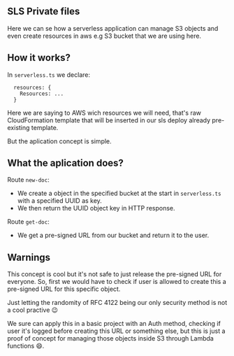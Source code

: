 ## SLS Private files

Here we can se how a serverless application can manage S3 objects and even create resources in aws e.g S3 bucket that we are using here.

## How it works?

In `serverless.ts` we declare:

```
  resources: {
    Resources: ...
  }

```

Here we are saying to AWS wich resources we will need, that's raw CloudFormation template that will be inserted in our sls deploy already pre-existing template.

But the aplication concept is simple.

## What the aplication does?

Route `new-doc`:

- We create a object in the specified bucket at the start in `serverless.ts` with a specified UUID as key.
- We then return the UUID object key in HTTP response.

Route `get-doc`:

- We get a pre-signed URL from our bucket and return it to the user.

## Warnings

This concept is cool but it's not safe to just release the pre-signed URL for everyone. So, first we would have to check if user is allowed to create this a pre-signed URL for this specific object.

Just letting the randomity of RFC 4122 being our only security method is not a cool practive 😉

We sure can apply this in a basic project with an Auth method, checking if user it's logged before creating this URL or something else, but this is just a proof of concept for managing those objects inside S3 through Lambda functions 😄.
